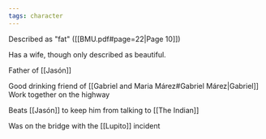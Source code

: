 ```yaml
---
tags: character
---
```

Described as "fat" ([[BMU.pdf#page=22|Page 10]])

Has a wife, though only described as beautiful.

Father of [[Jasón]]

Good drinking friend of [[Gabriel and Maria Márez#Gabriel Márez|Gabriel]]
Work together on the highway

Beats [[Jasón]] to keep him from talking to [[The Indian]]

Was on the bridge with the [[Lupito]] incident